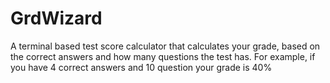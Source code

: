 # GrdWizard
A terminal based test score calculator that calculates your grade, based on the correct answers and how many questions the test has.
For example, if you have 4 correct answers and 10 question your grade is 40%
